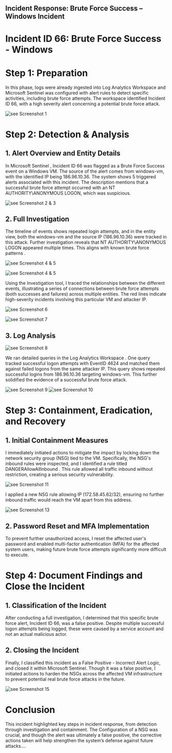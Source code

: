 ## Incident Response: Brute Force Success – Windows Incident

 # Incident ID 66: Brute Force Success - Windows
 
   # Step 1: Preparation
In this phase, logs were already ingested into Log Analytics Workspace and Microsoft Sentinel was configured with alert rules to detect specific activities, including brute force attempts. The workspace identified Incident ID 66, with a high severity alert concerning a potential brute force attack.

![see Screenshot 1](https://i.imgur.com/mpEGVYS.jpeg)

  # Step 2: Detection & Analysis

## 1. Alert Overview and Entity Details

In Microsoft Sentinel , Incident ID 66 was flagged as a Brute Force Success event on a Windows VM. The source of the alert comes from windows-vm, with the identified IP being 186.96.10.36. The system shows 5 triggered alerts associated with this incident. The description mentions that a successful brute force attempt occurred with an NT AUTHORITY\ANONYMOUS LOGON, which was suspicious.

![see Screenshot 2 & 3](https://i.imgur.com/tGKsSUE.jpeg)

## 2. Full Investigation

The timeline of events shows repeated login attempts, and in the entity view, both the windows-vm and the source IP (186.96.10.36) were tracked in this attack. Further investigation reveals that NT AUTHORITY\ANONYMOUS LOGON appeared multiple times. This aligns with known brute force patterns .

![see Screenshot 4 & 5](https://i.imgur.com/tGKsSUE.jpeg)

![see Screenshot 4 & 5](https://i.imgur.com/8j4TfQ8.jpeg)

Using the Investigation tool, I traced the relationships between the different events, illustrating a series of connections between brute force attempts (both successes and failures) across multiple entities. The red lines indicate high-severity incidents involving this particular VM and attacker IP.

![see Screenshot 6 ](https://i.imgur.com/SrUi5JE.jpeg)

![see Screenshot 7](https://i.imgur.com/1A4HZlM.jpeg)

## 3. Log Analysis
![see Screenshot 8](https://i.imgur.com/OtaDkHZ.jpeg)

We ran detailed queries in the Log Analytics Workspace . One query tracked successful logon attempts with EventID 4624 and matched them against failed logons from the same attacker IP. This query shows repeated successful logins from 186.96.10.36 targeting windows-vm. This further solidified the evidence of a successful brute force attack.

![see Screenshot 9](https://i.imgur.com/D4wGq5i.jpeg)
![see Screenshot 10](https://i.imgur.com/KrKOtHt.jpeg)

  # Step 3: Containment, Eradication, and Recovery
  
   ## 1. Initial Containment Measures

I immediately initiated actions to mitigate the impact by locking down the network security group (NSG) tied to the VM. Specifically, the NSG's inbound rules were inspected, and I identified a  rule titled DANGERAllowAllInbound . This rule allowed all traffic inbound without restriction, creating a serious security vulnerability.

![see Screenshot 11](https://i.imgur.com/JO8LwV3.jpeg)

I applied a new NSG rule allowing  IP (172.58.45.62/32), ensuring no further inbound traffic would reach the VM apart from this address.

![see Screenshot 13](https://i.imgur.com/Roh5kLk.jpeg)

   ## 2. Password Reset and MFA Implementation

To prevent further unauthorized access, I reset the affected user's password and enabled multi-factor authentication (MFA) for the affected system users, making future brute force attempts significantly more difficult to execute.

# Step 4: Document Findings and Close the Incident

## 1. Classification of the Incident

After conducting a full investigation, I determined that this specific brute force alert, Incident ID 66, was a false positive. Despite multiple successful logon attempts being logged, these were caused by a service account and not an actual malicious actor.

## 2. Closing the Incident

Finally, I classified this incident as a False Positive - Incorrect Alert Logic, and closed it within Microsoft Sentinel. Though it was a false positive, I initiated actions to harden the NSGs across the affected VM infrastructure to prevent potential real brute force attacks in the future.

![see Screenshot 15](https://i.imgur.com/glpKXdG.jpeg)

# Conclusion

This incident highlighted key steps in incident response, from detection through investigation and containment. The Configuration of a NSG was crucial, and though the alert was ultimately a false positive, the corrective actions taken will help strengthen the system’s defense against future attacks....
